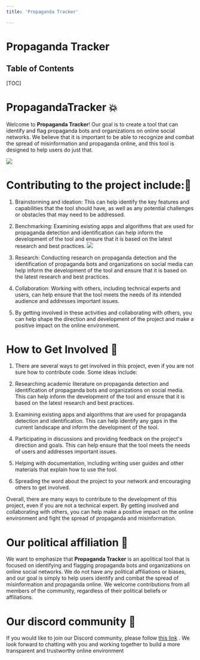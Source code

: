 ```yaml
---
title: 'Propaganda Tracker'

---
```


Propaganda Tracker
===


## Table of Contents

[TOC]


# PropagandaTracker  :boom:

Welcome to **Propaganda Tracker**! Our goal is to create a tool that can identify and flag propaganda bots and organizations on online social networks. We believe that it is important to be able to recognize and combat the spread of misinformation and propaganda online, and this tool is designed to help users do just that.

![](https://i.imgur.com/gFyppvN.jpg)


# Contributing to the project include::open_file_folder:



1. Brainstorming and ideation: This can help identify the key features and capabilities that the tool should have, as well as any potential challenges or obstacles that may need to be addressed.

1. Benchmarking: Examining existing apps and algorithms that are used for propaganda detection and identification can help inform the development of the tool and ensure that it is based on the latest research and best practices.
![](https://i.imgur.com/FPrhkdw.png)
1. Research: Conducting research on propaganda detection and the identification of propaganda bots and organizations on social media can help inform the development of the tool and ensure that it is based on the latest research and best practices.
1. Collaboration: Working with others, including technical experts and users, can help ensure that the tool meets the needs of its intended audience and addresses important issues.

1. By getting involved in these activities and collaborating with others, you can help shape the direction and development of the project and make a positive impact on the online environment.

# How to Get Involved :thought_balloon:

1. There are several ways to get involved in this project, even if you are not sure how to contribute code. Some ideas include:

1. Researching academic literature on propaganda detection and identification of propaganda bots and organizations on social media. This can help inform the development of the tool and ensure that it is based on the latest research and best practices.
 
1. Examining existing apps and algorithms that are used for propaganda detection and identification. This can help identify any gaps in the current landscape and inform the development of the tool.
 
1. Participating in discussions and providing feedback on the project's direction and goals. This can help ensure that the tool meets the needs of users and addresses important issues.
 
1. Helping with documentation, including writing user guides and other materials that explain how to use the tool.


1. Spreading the word about the project to your network and encouraging others to get involved.

Overall, there are many ways to contribute to the development of this project, even if you are not a technical expert. By getting involved and collaborating with others, you can help make a positive impact on the online environment and fight the spread of propaganda and misinformation.

# Our political affiliation :red_circle:
We want to emphasize that **Propaganda Tracker** is an apolitical tool that is focused on identifying and flagging propaganda bots and organizations on online social networks. We do not have any political affiliations or biases, and our goal is simply to help users identify and combat the spread of misinformation and propaganda online. We welcome contributions from all members of the community, regardless of their political beliefs or affiliations.

# Our discord community :calling:

If you would like to join our Discord community, please follow [this link](https://discord.gg/9EFAYgJE) . We look forward to chatting with you and working together to build a more transparent and trustworthy online environment

